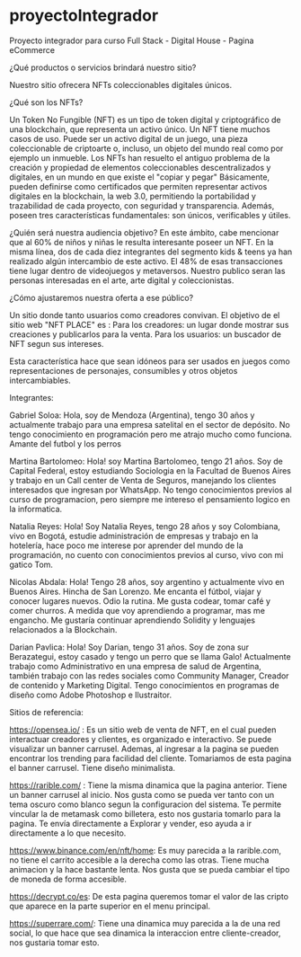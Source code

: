 # proyectoIntegrador
Proyecto integrador para curso Full Stack - Digital House - Pagina eCommerce

¿Qué productos o servicios brindará nuestro sitio?


Nuestro sitio ofrecera NFTs coleccionables digitales únicos. 

¿Qué son los NFTs?

Un Token No Fungible (NFT) es un tipo de token digital y criptográfico de una blockchain, que representa un activo único. Un NFT tiene muchos casos de uso. Puede ser un activo digital de un juego, una pieza coleccionable de criptoarte o, incluso, un objeto del mundo real como por ejemplo un inmueble. Los NFTs han resuelto el antiguo problema de la creación y propiedad de elementos coleccionables descentralizados y digitales, en un mundo en que existe el "copiar y pegar"
Básicamente, pueden definirse como certificados que permiten representar activos digitales en la blockchain, la web 3.0, permitiendo la portabilidad y trazabilidad de cada proyecto, con seguridad y transparencia. Además, poseen tres características fundamentales: son únicos, verificables y útiles.


¿Quién será nuestra audiencia objetivo?
En este ámbito, cabe mencionar que al 60% de niños y niñas le resulta interesante poseer un NFT. En la misma línea, dos de cada diez integrantes del segmento kids & teens ya han realizado algún intercambio de este activo. El 48% de esas transacciones tiene lugar dentro de videojuegos y metaversos.
Nuestro publico seran las personas interesadas en el arte, arte digital y coleccionistas.

¿Cómo ajustaremos nuestra oferta a ese público?

Un sitio donde tanto usuarios como creadores convivan. El objetivo de el sitio web "NFT PLACE" es :
Para los creadores:  un lugar donde mostrar sus creaciones y publicarlos para la venta.
Para los usuarios: un buscador de NFT segun sus intereses.

Esta característica hace que sean idóneos para ser usados en juegos como representaciones de personajes, consumibles y otros objetos intercambiables.

Integrantes:

Gabriel Soloa: Hola, soy de Mendoza (Argentina), tengo 30 años y actualmente trabajo para una empresa satelital en el sector de depósito. No tengo conocimiento en programación pero me atrajo mucho como funciona. Amante del futbol y los perros

Martina Bartolomeo: Hola! soy Martina Bartolomeo, tengo 21 años. Soy de Capital Federal, estoy estudiando Sociologia en la Facultad de Buenos Aires y trabajo en un Call center de Venta de Seguros, manejando los clientes interesados que ingresan por WhatsApp. No tengo conocimientos previos al curso de programacion, pero siempre me intereso el pensamiento logico en la informatica. 

Natalia Reyes: Hola! Soy Natalia Reyes, tengo 28 años y soy Colombiana, vivo en Bogotá, estudie administración de empresas y trabajo en la hotelería, hace poco me interese por aprender del mundo de la programación, no cuento con conocimientos previos al curso, vivo con mi gatico Tom.

Nicolas Abdala: Hola! Tengo 28 años, soy argentino y actualmente vivo en Buenos Aires. Hincha de San Lorenzo. Me encanta el fútbol, viajar y conocer lugares nuevos. Odio la rutina. Me gusta codear, tomar café y comer churros. A medida que voy aprendiendo a programar, mas me engancho. Me gustaría continuar aprendiendo Solidity y lenguajes relacionados a la Blockchain.  

Darian Pavlica:  Hola! Soy Darian, tengo 31 años. Soy de zona sur Berazategui, estoy casado y tengo un perro que se llama Galo! Actualmente trabajo como Administrativo en una empresa de salud de Argentina, también trabajo con las redes sociales como Community Manager, Creador de contenido y Marketing Digital. Tengo conocimientos en programas de diseño como Adobe Photoshop e Ilustraitor.

Sitios de referencia:

https://opensea.io/ : Es un sitio web de venta de NFT, en el cual pueden interactuar creadores y clientes, es organizado e interactivo. Se puede visualizar un banner carrusel. Ademas, al ingresar a la pagina se pueden encontrar los trending para facilidad del cliente. Tomariamos de esta pagina el banner carrusel. Tiene diseño minimalista. 

https://rarible.com/ : Tiene la misma dinamica que la pagina anterior. Tiene un banner carrusel al inicio. Nos gusta como se pueda ver tanto con un tema oscuro como blanco segun la configuracion del sistema. Te permite vincular la de metamask como billetera, esto nos gustaria tomarlo para la pagina. Te envía directamente a Explorar y vender, eso ayuda a ir directamente a lo que necesito.

https://www.binance.com/en/nft/home: Es muy parecida a la rarible.com, no tiene el carrito accesible a la derecha como las otras. Tiene mucha animacion y la hace bastante lenta. Nos gusta que se pueda cambiar el tipo de moneda de forma accesible. 

https://decrypt.co/es: De esta pagina queremos tomar el valor de las cripto que aparece en la parte superior en el menu principal.

https://superrare.com/: Tiene una dinamica muy parecida a la de una red social, lo que hace que sea dinamica la interaccion entre cliente-creador, nos gustaria tomar esto.
